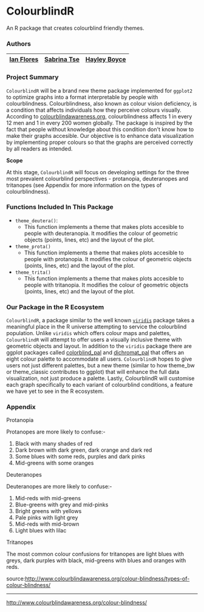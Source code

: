 # ColourblindR

An R package that creates colourblind friendly themes.

### Authors

| [Ian Flores](https://github.com/ian-flores) | [Sabrina Tse](https://github.com/sabrinatkk) | [Hayley Boyce](https://github.com/hfboyce)
|:------------:|:--------------:|:--------------:|

### Project Summary  

`ColourblindR` will be a brand new theme package implemented for `ggplot2` to optimize graphs into a format interpretable by people with colourblindness. Colourblindness, also known as colour vision deficiency, is a condition that affects individuals how they perceive colours visually. According to [colourblindawareness.org](http://www.colourblindawareness.org/colour-blindness/), colourblindness affects 1 in every 12 men and 1 in every 200 women globally. The package is inspired by the fact that people without knowledge about this condition don't know how to make their graphs accesible. Our objective is to enhance data visualization by implementing proper colours so that the graphs are perceived correctly by all readers as intended.

**Scope**

At this stage, `ColourblindR` will focus on developing settings for the three most prevalent colourblind perspectives - protanopia, deuteranopes and tritanopes (see Appendix for more information on the types of colourblindness).

### Functions Included In This Package

- `theme_deutera()`:
  - This function implements a theme that makes plots accesible to people with deuteranopia. It modifies the colour of geometric objects (points, lines, etc) and the layout of the plot.
- `theme_prota()`
  - This function implements a theme that makes plots accesible to people with protanopia. It modifies the colour of geometric objects (points, lines, etc) and the layout of the plot.
- `theme_trita()`
  - This function implements a theme that makes plots accesible to people with tritanopia. It modifies the colour of geometric objects (points, lines, etc) and the layout of the plot.

### Our Package in the R Ecosystem 

`ColourblindR`, a package similar to the well known [`viridis`](https://www.rdocumentation.org/packages/viridis/versions/0.5.1) package takes a meaningful place in the R universe attempting to service the colourblind population. Unlike `viridis` which offers colour maps and palettes, `ColourblindR` will attempt to offer users a visually inclusive theme with geometric objects and layout. In addition to the `viridis` package there are ggplot packages called [colorblind_pal](https://www.rdocumentation.org/packages/ggthemes/versions/3.5.0/topics/colorblind_pal)  and [dichromat_pal](https://www.rdocumentation.org/packages/ggthemes/versions/3.5.0/topics/colorblind_pal) that offers an eight colour palette to accommodate all users.  `ColourblindR` hopes to give users not just different palettes, but a new theme (similar to how theme_bw or theme_classic contributes to ggplot) that will enhance the full data visualization, not just produce a palette. Lastly, ColourblindR will customise each graph specifically to each variant of colourblind conditions, a feature we have yet to see in the R ecosystem.

### Appendix

Protanopia

Protanopes are more likely to confuse:-
1. Black with many shades of red
2. Dark brown with dark green, dark orange and dark red
2. Some blues with some reds, purples and dark pinks
3. Mid-greens with some oranges

Deuteranopes

Deuteranopes are more likely to confuse:-
1. Mid-reds with mid-greens
2. Blue-greens with grey and mid-pinks
3. Bright greens with yellows
4. Pale pinks with light grey
5. Mid-reds with mid-brown
6. Light blues with lilac

Tritanopes

The most common colour confusions for tritanopes are light blues with greys, dark purples with black, mid-greens with blues and oranges with reds. 

source:http://www.colourblindawareness.org/colour-blindness/types-of-colour-blindness/

-------------------------------------------------------
http://www.colourblindawareness.org/colour-blindness/

